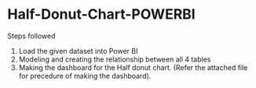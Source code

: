 # Half-Donut-Chart-POWERBI
Steps followed 
1) Load the given dataset into Power BI
2) Modeling and creating the relationship between all 4 tables 
3) Making the dashboard for the Half donut chart. (Refer the attached file for precedure of making the dashboard).
